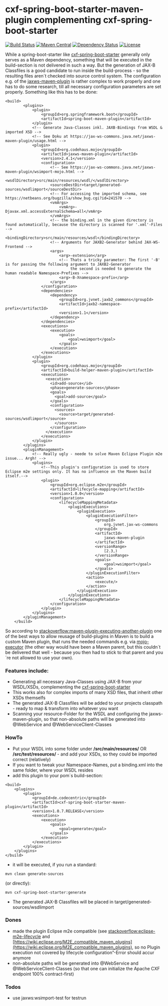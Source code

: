 cxf-spring-boot-starter-maven-plugin complementing cxf-spring-boot-starter
=============================
[![Build Status](https://travis-ci.org/codecentric/cxf-spring-boot-starter-maven-plugin.svg?branch=master)](https://travis-ci.org/codecentric/cxf-spring-boot-starter-maven-plugin)
[![Maven Central](https://maven-badges.herokuapp.com/maven-central/de.codecentric/cxf-spring-boot-starter-maven-plugin/badge.svg)](https://maven-badges.herokuapp.com/maven-central/de.codecentric/cxf-spring-boot-starter-maven-plugin/)
[![Dependency Status](https://www.versioneye.com/user/projects/5720e321fcd19a004544247d/badge.svg?style=flat)](https://www.versioneye.com/user/projects/5720e321fcd19a004544247d)
[![License](http://img.shields.io/:license-apache-blue.svg)](http://www.apache.org/licenses/LICENSE-2.0.html)

While a spring-boot-starter like [cxf-spring-boot-starter] generally only serves as a Maven dependency, something that will be executed in the build-section is not delivered in such a way. But the generation of JAX-B Classfiles is a good candidate to run inside the build-process - so the resulting files aren´t checked into source control system. The configuration e.g. of the [jaxws-maven-plugin] is rather complex to work properly and one has to do some research, till all necessary configuration parameters are set properly. Something like this has to be done:


```
<build>
        <plugins>
            <plugin>
                <groupId>org.springframework.boot</groupId>
                <artifactId>spring-boot-maven-plugin</artifactId>
            </plugin>
	        <!-- Generate Java-Classes inkl. JAXB-Bindings from WSDL & imported XSD -->
	        <!-- See Doku at https://jax-ws-commons.java.net/jaxws-maven-plugin/usage.html -->
			<plugin>
				<groupId>org.codehaus.mojo</groupId>
				<artifactId>jaxws-maven-plugin</artifactId>
				<version>2.4.1</version>
				<configuration>
					<!-- See https://jax-ws-commons.java.net/jaxws-maven-plugin/wsimport-mojo.html -->
					<wsdlDirectory>src/main/resources/wsdl/</wsdlDirectory>
					<sourceDestDir>target/generated-sources/wsdlimport</sourceDestDir>
					<!-- For accessing the imported schema, see https://netbeans.org/bugzilla/show_bug.cgi?id=241570 -->
					<vmArgs>
			            <vmArg>-Djavax.xml.accessExternalSchema=all</vmArg>
			        </vmArgs>
			        <!-- the binding.xml in the given directory is found automatically, because the directory is scanned for '.xml'-Files -->
			       	<bindingDirectory>src/main/resources/wsdl</bindingDirectory>
			       	<!-- Arguments for JAXB2-Generator behind JAX-WS-Frontend -->
			       	<args>
			            <arg>-extension</arg>
			            <!-- Thats a tricky parameter: The first '-B' is for passing the following argument to JAXB2-Generator
			                 the second is needed to generate the human readable Namespace-Prefixes -->
			            <arg>-B-Xnamespace-prefix</arg>
			        </args>
				</configuration>
				<dependencies>
			    	<dependency>
			            <groupId>org.jvnet.jaxb2_commons</groupId>
			            <artifactId>jaxb2-namespace-prefix</artifactId>
			            <version>1.1</version>
			        </dependency>
				</dependencies>
				<executions>
					<execution>
						<goals>
							<goal>wsimport</goal>
						</goals>
					</execution>
				</executions>
			</plugin>
			<plugin>
		        <groupId>org.codehaus.mojo</groupId>
		        <artifactId>build-helper-maven-plugin</artifactId>
		        <executions>
		          <execution>
		            <id>add-source</id>
		            <phase>generate-sources</phase>
		            <goals>
		              <goal>add-source</goal>
		            </goals>
		            <configuration>
		              <sources>
		                <source>target/generated-sources/wsdlimport</source>
		              </sources>
		            </configuration>
		          </execution>
		        </executions>
			</plugin>
		</plugins>
        <pluginManagement>
        	<!-- Really ugly - neede to solve Maven Eclipse Plugin m2e issue... Argh! -->
        	<plugins>
        		<!--This plugin's configuration is used to store Eclipse m2e settings only. It has no influence on the Maven build itself.-->
        		<plugin>
        			<groupId>org.eclipse.m2e</groupId>
        			<artifactId>lifecycle-mapping</artifactId>
        			<version>1.0.0</version>
        			<configuration>
        				<lifecycleMappingMetadata>
        					<pluginExecutions>
        						<pluginExecution>
        							<pluginExecutionFilter>
        								<groupId>
        									org.jvnet.jax-ws-commons
        								</groupId>
        								<artifactId>
        									jaxws-maven-plugin
        								</artifactId>
        								<versionRange>
        									[2.3,)
        								</versionRange>
        								<goals>
        									<goal>wsimport</goal>
        								</goals>
        							</pluginExecutionFilter>
        							<action>
        								<execute/>
        							</action>
        						</pluginExecution>
        					</pluginExecutions>
        				</lifecycleMappingMetadata>
        			</configuration>
        		</plugin>
        	</plugins>
        </pluginManagement>
    </build>
```


So according to [stackoverflow:maven-plugin-executing-another-plugin](http://stackoverflow.com/questions/526733/maven-plugin-executing-another-plugin) one of the best ways to allow reusage of build-plugins in Maven is to build a custom Maven plugin, that runs the needed commands e.g. via [mojo-executor] (the other way would have been a Maven parent, but this couldn´t be delivered that well - because you then had to stick to that parent and you´re not allowed to use your own).

### Features include:

* Generating all necessary Java-Classes using JAX-B from your WSDL/XSDs, complementing the [cxf-spring-boot-starter]
* This works also for complex imports of many XSD files, that inherit other XSDs themselfs
* The generated JAX-B Classfiles will be added to your projects classpath - ready to map & transform into whatever you want
* Scanning your resource-Folder for the WSDL and configuring the jaxws-maven-plugin, so that non-absolute paths will be generated into @WebService and @WebServiceClient-Classes

### HowTo

* Put your WSDL into some folder under __/src/main/resources/__ OR __/src/test/resources/__ - and add your XSDs, so they could be imported correct (relatively)
* If you want to tweak your Namespace-Names, put a binding.xml into the same folder, where your WSDL resides
* add this plugin to your pom´s build-section:

```
<build>
    <plugins>
        <plugin>
            <groupId>de.codecentric</groupId>
            <artifactId>cxf-spring-boot-starter-maven-plugin</artifactId>
            <version>1.0.7.RELEASE</version>
            <executions>
				<execution>
					<goals>
						<goal>generate</goal>
					</goals>
				</execution>
			</executions>
        </plugin>
    </plugins>
</build>
```


* it will be executed, if you run a standard:

```
mvn clean generate-sources
```

(or directly):

```
mvn cxf-spring-boot-starter:generate
```

* The generated JAX-B Classfiles will be placed in target/generated-sources/wsdlimport 


### Dones

* made the plugin Eclipse m2e compatible (see [stackoverflow:eclipse-m2e-lifecycle] and [https://wiki.eclipse.org/M2E_compatible_maven_plugins](https://wiki.eclipse.org/M2E_compatible_maven_plugins), so no Plugin execution not covered by lifecycle configuration”-Error should accur anymore
* non-absolute paths will be generated into @WebService and @WebServiceClient-Classes (so that one can initialize the Apache CXF endpoint 100% contract-first)


### Todos

* use jaxws:wsimport-test for testrun


[cxf-spring-boot-starter]:https://github.com/codecentric/cxf-spring-boot-starter
[jaxws-maven-plugin]:http://www.mojohaus.org/jaxws-maven-plugin/
[mojo-executor]:https://github.com/TimMoore/mojo-executor
[stackoverflow:eclipse-m2e-lifecycle]:http://stackoverflow.com/a/26447353/4964553
[bipro.net]:https://www.bipro.net/